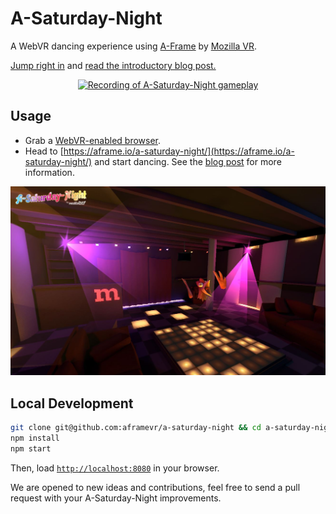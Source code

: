 # A-Saturday-Night

A WebVR dancing experience using [A-Frame](http://aframe.io) by [Mozilla VR](http://mozvr.com). 

[Jump right in](https://aframe.io/a-saturday-night/) and [read the introductory blog post.](https://blog.mozvr.com/a-saturday-night/)

<p align="center">
<a href="https://aframe.io/a-saturday-night/"><img src="assets/readme/asaturdaynight.gif" alt="Recording of A-Saturday-Night gameplay" width="700" height="365"></a>
</p>

## Usage

- Grab a [WebVR-enabled browser](https://webvr.info/).
- Head to [https://aframe.io/a-saturday-night/](https://aframe.io/a-saturday-night/) and start dancing. See the [blog post](https://blog.mozvr.com/a-saturday-night/) for more information.

[![Screenshot of A-Saturday-Night main menu](assets/readme/screenshot1.jpg)](https://aframe.io/a-saturday-night/)

## Local Development

```bash
git clone git@github.com:aframevr/a-saturday-night && cd a-saturday-night
npm install
npm start
```

Then, load [`http://localhost:8080`](http://localhost:8080) in your browser.

We are opened to new ideas and contributions, feel free to send a pull request with your A-Saturday-Night improvements.

